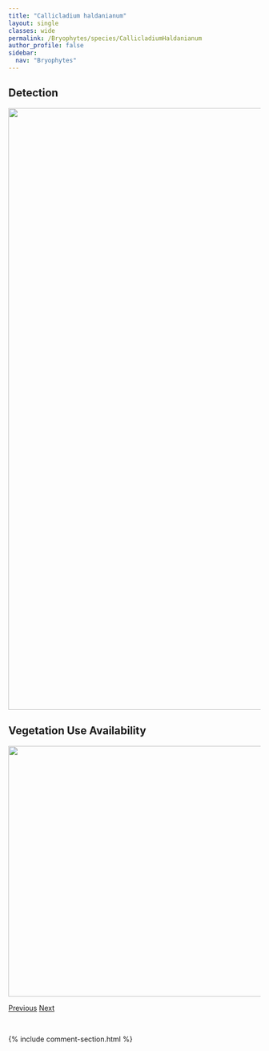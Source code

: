 ```yaml
---
title: "Callicladium haldanianum"
layout: single
classes: wide
permalink: /Bryophytes/species/CallicladiumHaldanianum
author_profile: false
sidebar:
  nav: "Bryophytes"
---
```


<h2>Detection</h2>

<a href="https://drive.google.com/uc?export=view&id=1zYuArwGtpknmDAorImUuSgF8DbeGYo7G">
<img src="https://drive.google.com/uc?export=view&id=1zYuArwGtpknmDAorImUuSgF8DbeGYo7G" height = "1200" width = "800">
</a>


<h2>Vegetation Use Availability</h2>

<a href="https://drive.google.com/uc?export=view&id=1_Q5BQlUSSHhidNRCKkB7PBgC6j-DtLyZ">
<img src="https://drive.google.com/uc?export=view&id=1_Q5BQlUSSHhidNRCKkB7PBgC6j-DtLyZ" height = "500" width = "1000">
</a>


<a href="/DevelopmentWebsite/Bryophytes/species/BucklandiellaSudetica" class="pagination--pager" title="Bucklandiella sudetica">Previous</a> <a href="/DevelopmentWebsite/Bryophytes/species/CalliergonCordifolium" class="pagination--pager" title="Calliergon cordifolium">Next</a>

<p>&nbsp;</p>

{% include comment-section.html %}
